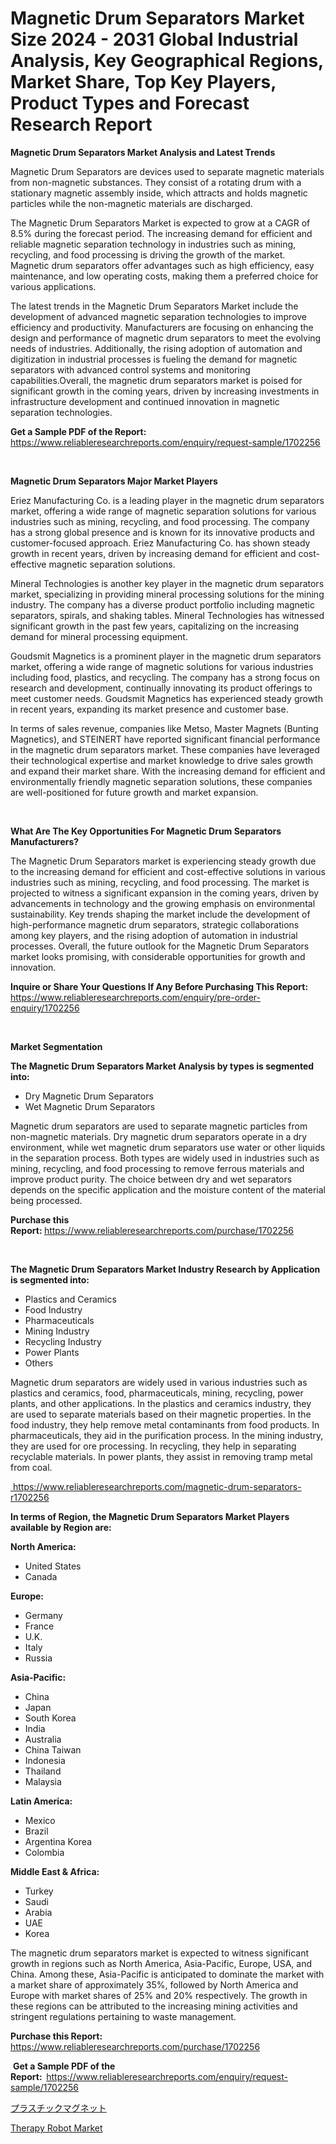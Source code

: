 <p><h1>Magnetic Drum Separators Market Size 2024 - 2031 Global Industrial Analysis, Key Geographical Regions, Market Share, Top Key Players, Product Types and Forecast Research Report</h1></p><p><strong>Magnetic Drum Separators Market Analysis and Latest Trends</strong></p>
<p><p>Magnetic Drum Separators are devices used to separate magnetic materials from non-magnetic substances. They consist of a rotating drum with a stationary magnetic assembly inside, which attracts and holds magnetic particles while the non-magnetic materials are discharged.</p><p>The Magnetic Drum Separators Market is expected to grow at a CAGR of 8.5% during the forecast period. The increasing demand for efficient and reliable magnetic separation technology in industries such as mining, recycling, and food processing is driving the growth of the market. Magnetic drum separators offer advantages such as high efficiency, easy maintenance, and low operating costs, making them a preferred choice for various applications.</p><p>The latest trends in the Magnetic Drum Separators Market include the development of advanced magnetic separation technologies to improve efficiency and productivity. Manufacturers are focusing on enhancing the design and performance of magnetic drum separators to meet the evolving needs of industries. Additionally, the rising adoption of automation and digitization in industrial processes is fueling the demand for magnetic separators with advanced control systems and monitoring capabilities.Overall, the magnetic drum separators market is poised for significant growth in the coming years, driven by increasing investments in infrastructure development and continued innovation in magnetic separation technologies.</p></p>
<p><strong>Get a Sample PDF of the Report:&nbsp;</strong> <a href="https://www.reliableresearchreports.com/enquiry/request-sample/1702256">https://www.reliableresearchreports.com/enquiry/request-sample/1702256</a></p>
<p>&nbsp;</p>
<p><strong>Magnetic Drum Separators Major Market Players</strong></p>
<p><p>Eriez Manufacturing Co. is a leading player in the magnetic drum separators market, offering a wide range of magnetic separation solutions for various industries such as mining, recycling, and food processing. The company has a strong global presence and is known for its innovative products and customer-focused approach. Eriez Manufacturing Co. has shown steady growth in recent years, driven by increasing demand for efficient and cost-effective magnetic separation solutions.</p><p>Mineral Technologies is another key player in the magnetic drum separators market, specializing in providing mineral processing solutions for the mining industry. The company has a diverse product portfolio including magnetic separators, spirals, and shaking tables. Mineral Technologies has witnessed significant growth in the past few years, capitalizing on the increasing demand for mineral processing equipment.</p><p>Goudsmit Magnetics is a prominent player in the magnetic drum separators market, offering a wide range of magnetic solutions for various industries including food, plastics, and recycling. The company has a strong focus on research and development, continually innovating its product offerings to meet customer needs. Goudsmit Magnetics has experienced steady growth in recent years, expanding its market presence and customer base.</p><p>In terms of sales revenue, companies like Metso, Master Magnets (Bunting Magnetics), and STEINERT have reported significant financial performance in the magnetic drum separators market. These companies have leveraged their technological expertise and market knowledge to drive sales growth and expand their market share. With the increasing demand for efficient and environmentally friendly magnetic separation solutions, these companies are well-positioned for future growth and market expansion.</p></p>
<p>&nbsp;</p>
<p><strong>What Are The Key Opportunities For Magnetic Drum Separators Manufacturers?</strong></p>
<p><p>The Magnetic Drum Separators market is experiencing steady growth due to the increasing demand for efficient and cost-effective solutions in various industries such as mining, recycling, and food processing. The market is projected to witness a significant expansion in the coming years, driven by advancements in technology and the growing emphasis on environmental sustainability. Key trends shaping the market include the development of high-performance magnetic drum separators, strategic collaborations among key players, and the rising adoption of automation in industrial processes. Overall, the future outlook for the Magnetic Drum Separators market looks promising, with considerable opportunities for growth and innovation.</p></p>
<p><strong>Inquire or Share Your Questions If Any Before Purchasing This Report:</strong> <a href="https://www.reliableresearchreports.com/enquiry/pre-order-enquiry/1702256">https://www.reliableresearchreports.com/enquiry/pre-order-enquiry/1702256</a></p>
<p>&nbsp;</p>
<p><strong>Market Segmentation</strong></p>
<p><strong>The Magnetic Drum Separators Market Analysis by types is segmented into:</strong></p>
<p><ul><li>Dry Magnetic Drum Separators</li><li>Wet Magnetic Drum Separators</li></ul></p>
<p><p>Magnetic drum separators are used to separate magnetic particles from non-magnetic materials. Dry magnetic drum separators operate in a dry environment, while wet magnetic drum separators use water or other liquids in the separation process. Both types are widely used in industries such as mining, recycling, and food processing to remove ferrous materials and improve product purity. The choice between dry and wet separators depends on the specific application and the moisture content of the material being processed.</p></p>
<p><strong>Purchase this Report:&nbsp;</strong><a href="https://www.reliableresearchreports.com/purchase/1702256">https://www.reliableresearchreports.com/purchase/1702256</a></p>
<p>&nbsp;</p>
<p><strong>The Magnetic Drum Separators Market Industry Research by Application is segmented into:</strong></p>
<p><ul><li>Plastics and Ceramics</li><li>Food Industry</li><li>Pharmaceuticals</li><li>Mining Industry</li><li>Recycling Industry</li><li>Power Plants</li><li>Others</li></ul></p>
<p><p>Magnetic drum separators are widely used in various industries such as plastics and ceramics, food, pharmaceuticals, mining, recycling, power plants, and other applications. In the plastics and ceramics industry, they are used to separate materials based on their magnetic properties. In the food industry, they help remove metal contaminants from food products. In pharmaceuticals, they aid in the purification process. In the mining industry, they are used for ore processing. In recycling, they help in separating recyclable materials. In power plants, they assist in removing tramp metal from coal.</p></p>
<p><a href="https://www.reliableresearchreports.com/magnetic-drum-separators-r1702256">&nbsp;https://www.reliableresearchreports.com/magnetic-drum-separators-r1702256</a></p>
<p><strong>In terms of Region, the Magnetic Drum Separators Market Players available by Region are:</strong></p>
<p>
    <p> <strong> North America: </strong>
        <ul>
            <li>United States</li>
            <li>Canada</li>
        </ul>
        </p> 
    <p> <strong> Europe: </strong>
        <ul>
            <li>Germany</li>
            <li>France</li>
            <li>U.K.</li>
            <li>Italy</li>
            <li>Russia</li>
        </ul>
        </p> 
    <p> <strong> Asia-Pacific: </strong>
        <ul>
            <li>China</li>
            <li>Japan</li>
            <li>South Korea</li>
            <li>India</li>
            <li>Australia</li>
            <li>China Taiwan</li>
            <li>Indonesia</li>
            <li>Thailand</li>
            <li>Malaysia</li>
        </ul>
        </p> 
    <p> <strong> Latin America: </strong>
        <ul>
            <li>Mexico</li>
            <li>Brazil</li>
            <li>Argentina Korea</li>
            <li>Colombia</li>
        </ul>
        </p> 
    <p> <strong> Middle East & Africa: </strong>
        <ul>
            <li>Turkey</li>
            <li>Saudi</li>
            <li>Arabia</li>
            <li>UAE</li>
            <li>Korea</li>
        </ul>
    </p>
    </p>
<p><p>The magnetic drum separators market is expected to witness significant growth in regions such as North America, Asia-Pacific, Europe, USA, and China. Among these, Asia-Pacific is anticipated to dominate the market with a market share of approximately 35%, followed by North America and Europe with market shares of 25% and 20% respectively. The growth in these regions can be attributed to the increasing mining activities and stringent regulations pertaining to waste management.</p></p>
<p><strong>Purchase this Report: </strong><a href="https://www.reliableresearchreports.com/purchase/1702256">https://www.reliableresearchreports.com/purchase/1702256</a></p>
<p>&nbsp;<strong>Get a Sample PDF of the Report:&nbsp;&nbsp;</strong><a href="https://www.reliableresearchreports.com/enquiry/request-sample/1702256">https://www.reliableresearchreports.com/enquiry/request-sample/1702256</a></p>
<p><strong></strong></p>
<p><p><a href="https://github.com/SantosDicki04/Market-Research-Report-List-1/blob/main/950366631909.md">プラスチックマグネット</a></p><p><a href="https://faithful-glue-af3.notion.site/Therapy-Robot-Market-Size-Reveals-the-Best-Marketing-Channels-In-Global-Industry-6d02a8be2cd84d63b8cff46483599150">Therapy Robot Market</a></p></p>